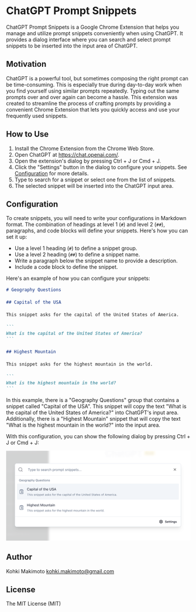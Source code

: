 # ChatGPT Prompt Snippets

ChatGPT Prompt Snippets is a Google Chrome Extension that helps you manage and utilize prompt snippets conveniently when using ChatGPT.
It provides a dialog interface where you can search and select prompt snippets to be inserted into the input area of ChatGPT.

## Motivation

ChatGPT is a powerful tool, but sometimes composing the right prompt can be time-consuming.
This is especially true during day-to-day work when you find yourself using similar prompts repeatedly.
Typing out the same prompts over and over again can become a hassle.
This extension was created to streamline the process of crafting prompts by providing a convenient Chrome Extension that lets you quickly access and use your frequently used snippets.

## How to Use

1. Install the Chrome Extension from the Chrome Web Store.
2. Open ChatGPT at https://chat.openai.com/.
3. Open the extension's dialog by pressing Ctrl + J or Cmd + J.
4. Click the "Settings" button in the dialog to configure your snippets. See [Configuration](#configuration) for more details.
5. Type to search for a snippet or select one from the list of snippets. 
6. The selected snippet will be inserted into the ChatGPT input area.

## Configuration

To create snippets, you will need to write your configurations in Markdown format. 
The combination of headings at level 1 (`#`) and level 2 (`##`), paragraphs, and code blocks will define your snippets.
Here's how you can set it up:

- Use a level 1 heading (`#`) to define a snippet group.
- Use a level 2 heading (`##`) to define a snippet name.
- Write a paragraph below the snippet name to provide a description.
- Include a code block to define the snippet.

Here's an example of how you can configure your snippets:

````markdown
# Geography Questions

## Capital of the USA

This snippet asks for the capital of the United States of America.

```
What is the capital of the United States of America?
```

## Highest Mountain

This snippet asks for the highest mountain in the world.

```
What is the highest mountain in the world?
```
````

In this example, there is a "Geography Questions" group that contains a snippet called "Capital of the USA".
This snippet will copy the text "What is the capital of the United States of America?" into ChatGPT's input area.
Additionally, there is a "Highest Mountain" snippet that will copy the text "What is the highest mountain in the world?" into the input area.

With this configuration, you can show the following dialog by pressing Ctrl + J or Cmd + J:

![](images/dialog-example01.png)

## Author

Kohki Makimoto <kohki.makimoto@gmail.com>

## License

The MIT License (MIT)

